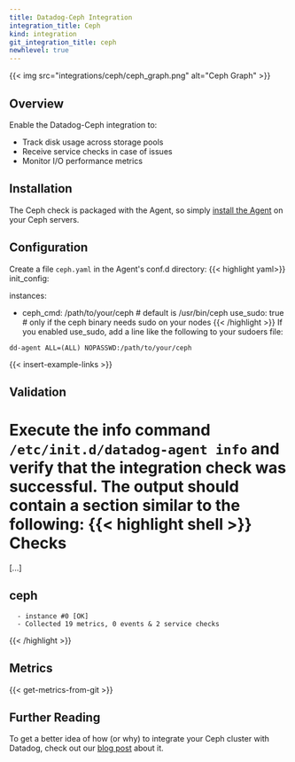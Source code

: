 ```yaml
---
title: Datadog-Ceph Integration
integration_title: Ceph
kind: integration
git_integration_title: ceph
newhlevel: true
---
```



{{< img src="integrations/ceph/ceph_graph.png" alt="Ceph Graph" >}}

## Overview

Enable the Datadog-Ceph integration to:

  * Track disk usage across storage pools
  * Receive service checks in case of issues
  * Monitor I/O performance metrics


## Installation

The Ceph check is packaged with the Agent, so simply [install the Agent](https://app.datadoghq.com/account/settings#agent) on your Ceph servers.

## Configuration

Create a file `ceph.yaml` in the Agent's conf.d directory:
{{< highlight yaml>}}
init_config:

instances:
  - ceph_cmd: /path/to/your/ceph # default is /usr/bin/ceph
    use_sudo: true               # only if the ceph binary needs sudo on your nodes
{{< /highlight >}}
If you enabled use_sudo, add a line like the following to your sudoers file:

```
dd-agent ALL=(ALL) NOPASSWD:/path/to/your/ceph
```

{{< insert-example-links >}}

## Validation

Execute the info command `/etc/init.d/datadog-agent info` and verify that the integration check was successful. The output should contain a section similar to the following:
{{< highlight shell >}}
Checks
======

  [...]

  ceph
  ----
      - instance #0 [OK]
      - Collected 19 metrics, 0 events & 2 service checks
{{< /highlight >}}

## Metrics

{{< get-metrics-from-git >}}

## Further Reading

To get a better idea of how (or why) to integrate your Ceph cluster with Datadog, check out our [blog post](https://www.datadoghq.com/blog/monitor-ceph-datadog/) about it.
